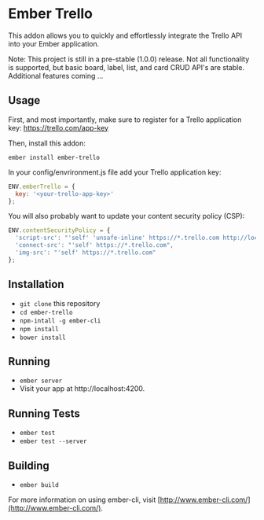 # Ember Trello

This addon allows you to quickly and effortlessly integrate the Trello API into your Ember application.

Note: This project is still in a pre-stable (1.0.0) release. Not all functionality is supported, but basic board, label, list, and card CRUD API's are stable. Additional features coming ...

## Usage

First, and most importantly, make sure to register for a Trello application key: https://trello.com/app-key

Then, install this addon:

```shell
ember install ember-trello
```

In your config/envrironment.js file add your Trello application key:

```javascript
ENV.emberTrello = {
  key: '<your-trello-app-key>'
};
```

You will also probably want to update your content security policy (CSP):

```javascript
ENV.contentSecurityPolicy = {
  'script-src': "'self' 'unsafe-inline' https://*.trello.com http://localhost:4200",
  'connect-src': "'self' https://*.trello.com",
  'img-src': "'self' https://*.trello.com"
};
```

## Installation

* `git clone` this repository
* `cd ember-trello`
* `npm-intall -g ember-cli`
* `npm install`
* `bower install`

## Running

* `ember server`
* Visit your app at http://localhost:4200.

## Running Tests

* `ember test`
* `ember test --server`

## Building

* `ember build`

For more information on using ember-cli, visit [http://www.ember-cli.com/](http://www.ember-cli.com/).
